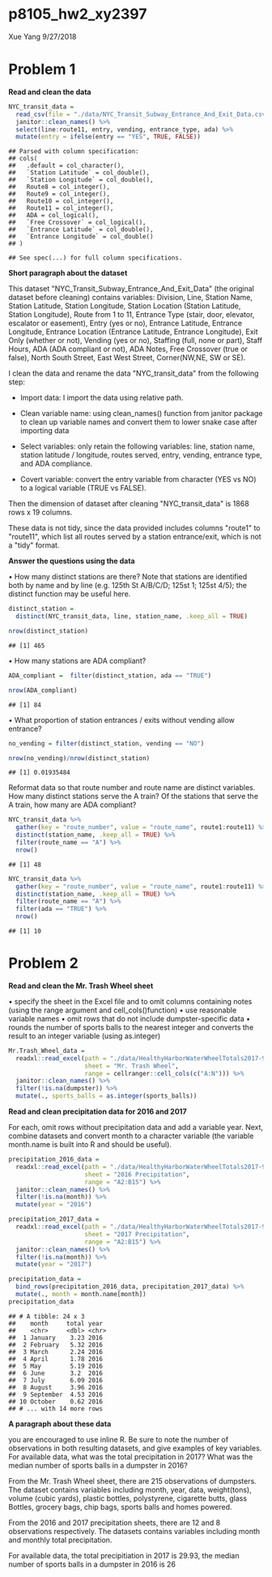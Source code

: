 p8105\_hw2\_xy2397
================
Xue Yang
9/27/2018

Problem 1
=========

**Read and clean the data**

``` r
NYC_transit_data = 
  read_csv(file = "./data/NYC_Transit_Subway_Entrance_And_Exit_Data.csv") %>% 
  janitor::clean_names() %>% 
  select(line:route11, entry, vending, entrance_type, ada) %>%
  mutate(entry = ifelse(entry == "YES", TRUE, FALSE))
```

    ## Parsed with column specification:
    ## cols(
    ##   .default = col_character(),
    ##   `Station Latitude` = col_double(),
    ##   `Station Longitude` = col_double(),
    ##   Route8 = col_integer(),
    ##   Route9 = col_integer(),
    ##   Route10 = col_integer(),
    ##   Route11 = col_integer(),
    ##   ADA = col_logical(),
    ##   `Free Crossover` = col_logical(),
    ##   `Entrance Latitude` = col_double(),
    ##   `Entrance Longitude` = col_double()
    ## )

    ## See spec(...) for full column specifications.

**Short paragraph about the dataset**

This dataset "NYC\_Transit\_Subway\_Entrance\_And\_Exit\_Data" (the original dataset before cleaning) contains variables: Division, Line, Station Name, Station Latitude, Station Longitude, Station Location (Station Latitude, Station Longitude), Route from 1 to 11, Entrance Type (stair, door, elevator, escalator or easement), Entry (yes or no), Entrance Latitude, Entrance Longitude, Entrance Location (Entrance Latitude, Entrance Longitude), Exit Only (whether or not), Vending (yes or no), Staffing (full, none or part), Staff Hours, ADA (ADA compliant or not), ADA Notes, Free Crossover (true or false), North South Street, East West Street, Corner(NW,NE, SW or SE).

I clean the data and rename the data "NYC\_transit\_data" from the following step:

-   Import data: I import the data using relative path.

-   Clean variable name: using clean\_names() function from janitor package to clean up variable names and convert them to lower snake case after importing data

-   Select variables: only retain the following variables: line, station name, station latitude / longitude, routes served, entry, vending, entrance type, and ADA compliance.

-   Covert variable: convert the entry variable from character (YES vs NO) to a logical variable (TRUE vs FALSE).

Then the dimension of dataset after cleaning "NYC\_transit\_data" is 1868 rows x 19 columns.

These data is not tidy, since the data provided includes columns "route1" to "route11", which list all routes served by a station entrance/exit, which is not a "tidy" format.

**Answer the questions using the data**

• How many distinct stations are there? Note that stations are identified both by name and by line (e.g. 125th St A/B/C/D; 125st 1; 125st 4/5); the distinct function may be useful here.

``` r
distinct_station = 
  distinct(NYC_transit_data, line, station_name, .keep_all = TRUE)

nrow(distinct_station)
```

    ## [1] 465

• How many stations are ADA compliant?

``` r
ADA_compliant =  filter(distinct_station, ada == "TRUE")

nrow(ADA_compliant)
```

    ## [1] 84

• What proportion of station entrances / exits without vending allow entrance?

``` r
no_vending = filter(distinct_station, vending == "NO")

nrow(no_vending)/nrow(distinct_station)
```

    ## [1] 0.01935484

Reformat data so that route number and route name are distinct variables. How many distinct stations serve the A train? Of the stations that serve the A train, how many are ADA compliant?

``` r
NYC_transit_data %>% 
  gather(key = "route_number", value = "route_name", route1:route11) %>% 
  distinct(station_name, .keep_all = TRUE) %>% 
  filter(route_name == "A") %>% 
  nrow()
```

    ## [1] 48

``` r
NYC_transit_data %>% 
  gather(key = "route_number", value = "route_name", route1:route11) %>% 
  distinct(station_name, .keep_all = TRUE) %>% 
  filter(route_name == "A") %>% 
  filter(ada == "TRUE") %>% 
  nrow()
```

    ## [1] 10

Problem 2
=========

**Read and clean the Mr. Trash Wheel sheet**

• specify the sheet in the Excel file and to omit columns containing notes (using the range argument and cell\_cols()function) • use reasonable variable names • omit rows that do not include dumpster-specific data • rounds the number of sports balls to the nearest integer and converts the result to an integer variable (using as.integer)

``` r
Mr.Trash_Wheel_data = 
  readxl::read_excel(path = "./data/HealthyHarborWaterWheelTotals2017-9-26.xlsx",
                     sheet = "Mr. Trash Wheel",
                     range = cellranger::cell_cols(c("A:N"))) %>% 
  janitor::clean_names() %>% 
  filter(!is.na(dumpster)) %>% 
  mutate(., sports_balls = as.integer(sports_balls)) 
```

**Read and clean precipitation data for 2016 and 2017**

For each, omit rows without precipitation data and add a variable year. Next, combine datasets and convert month to a character variable (the variable month.name is built into R and should be useful).

``` r
precipitation_2016_data = 
  readxl::read_excel(path = "./data/HealthyHarborWaterWheelTotals2017-9-26.xlsx",
                     sheet = "2016 Precipitation",
                     range = "A2:B15") %>% 
  janitor::clean_names() %>% 
  filter(!is.na(month)) %>% 
  mutate(year = "2016")
```

``` r
precipitation_2017_data = 
  readxl::read_excel(path = "./data/HealthyHarborWaterWheelTotals2017-9-26.xlsx",
                     sheet = "2017 Precipitation",
                     range = "A2:B15") %>% 
  janitor::clean_names() %>% 
  filter(!is.na(month)) %>% 
  mutate(year = "2017") 
```

``` r
precipitation_data = 
  bind_rows(precipitation_2016_data, precipitation_2017_data) %>% 
  mutate(., month = month.name[month])
precipitation_data 
```

    ## # A tibble: 24 x 3
    ##    month     total year 
    ##    <chr>     <dbl> <chr>
    ##  1 January    3.23 2016 
    ##  2 February   5.32 2016 
    ##  3 March      2.24 2016 
    ##  4 April      1.78 2016 
    ##  5 May        5.19 2016 
    ##  6 June       3.2  2016 
    ##  7 July       6.09 2016 
    ##  8 August     3.96 2016 
    ##  9 September  4.53 2016 
    ## 10 October    0.62 2016 
    ## # ... with 14 more rows

**A paragraph about these data**

you are encouraged to use inline R. Be sure to note the number of observations in both resulting datasets, and give examples of key variables. For available data, what was the total precipitation in 2017? What was the median number of sports balls in a dumpster in 2016?

From the Mr. Trash Wheel sheet, there are 215 observations of dumpsters. The dataset contains variables including month, year, data, weight(tons), volume (cubic yards), plastic bottles, polystyrene, cigarette butts, glass Bottles, grocery bags, chip bags, sports balls and homes powered.

From the 2016 and 2017 precipitation sheets, there are 12 and 8 observations respectively. The datasets contains variables including month and monthly total precipitation.

For available data, the total precipitiation in 2017 is 29.93, the median number of sports balls in a dumpster in 2016 is 26
